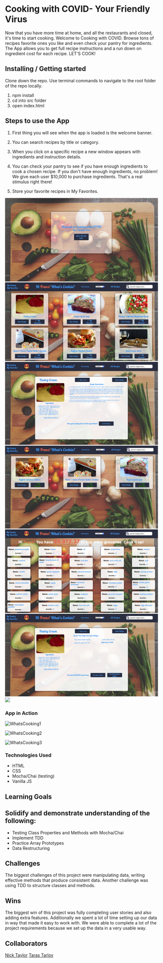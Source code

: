 # Cooking with COVID- Your Friendly Virus

Now that you have more time at home, and all the restaurants and closed, it's time to start cooking. Welcome to Cooking with COVID. Browse tons of recipes
favorite ones you like and even check your pantry for ingredients. The App allows you to get full recipe instructions and a run down on ingredient cost for each recipe. LET'S COOK!


## Installing / Getting started

Clone down the repo. Use terminal commands to navigate to the root folder of the repo locally.

1. npm install
2. cd into src folder
3. open index.html

## Steps to use the App

1. First thing you will see when the app is loaded is the welcome banner.

2. You can search recipes by title or category.

3. When you click on a specific recipe a new window appears with ingredients and instruction details.  

4. You can check your pantry to see if you have enough ingredients to cook a chosen recipe. If you don't have enough ingredients, no problem! We give each user $10,000 to purchase ingredients. That's a real stimulus right there!

5. Store your favorite recipes in My Favorites.

![](screen-shots/front-page.png)
![](screen-shots/main-page.png)
![](screen-shots/single-recipe.png)
![](screen-shots/favorites.png)
![](screen-shots/pantry.png)
![](screen-shots/check-cost.png)
![](screen_shots/when-you-cook.png)


### App in Action
![WhatsCooking1](https://user-images.githubusercontent.com/44849120/78206060-55634000-748d-11ea-9317-9320bc8a7d7f.gif)

![WhatsCooking2](https://user-images.githubusercontent.com/44849120/78206152-978c8180-748d-11ea-87d6-b7231e6db034.gif)

![WhatsCooking3](https://user-images.githubusercontent.com/44849120/78206175-a6733400-748d-11ea-9e56-c154c47fe2c1.gif)


### Technologies Used

* HTML
* CSS
* Mocha/Chai (testing)
* Vanilla JS


## Learning Goals

## Solidify and demonstrate understanding of the following:
* Testing Class Properties and Methods with Mocha/Chai
* Implement TDD
* Practice Array Prototypes
* Data Restructuring


## Challenges

The biggest challenges of this project were manipulating data, writing effective methods that produce consistent data. Another challenge was using TDD to structure classes and methods.

## Wins

The biggest win of this project was fully completing user stories and also adding extra features. Additionally we spent a lot of time setting up our data in way that made it easy to work with. We were able to complete a lot of the project requirements because we set up the data in a very usable way.  

## Collaborators
[Nick Taylor](https://github.com/nickstaylor)
[Taras Tarlov](https://github.com/ttarlov)